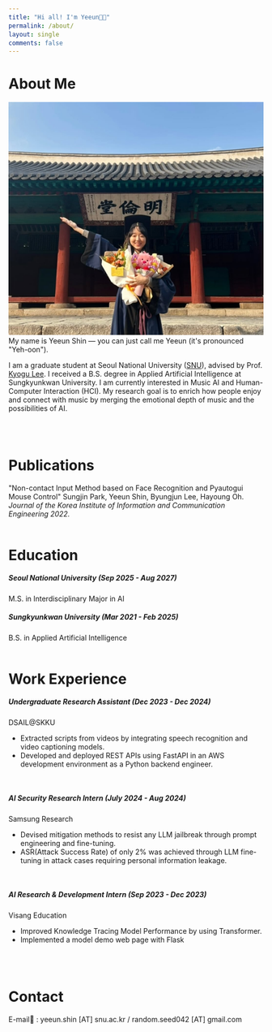 ```yaml
---
title: "Hi all! I'm Yeeun👋🏻"
permalink: /about/
layout: single
comments: false
---
```

# About Me

![My Photo](../assets/images/jolsa.png)
My name is Yeeun Shin — you can just call me Yeeun (it's pronounced "Yeh-oon").

I am a graduate student at Seoul National University ([SNU](https://en.snu.ac.kr/)), advised by Prof. [Kyogu Lee](https://marg.snu.ac.kr/63b16fe3-365b-4a56-b970-1b3ec2839470). I received a B.S. degree in Applied Artificial Intelligence at Sungkyunkwan University. I am currently interested in Music AI and Human-Computer Interaction (HCI). My research goal is to enrich how people enjoy and connect with music by merging the emotional depth of music and the possibilities of AI.

<br>
<br>

# Publications
"Non-contact Input Method based on Face Recognition and Pyautogui Mouse Control" Sungjin Park, Yeeun Shin, Byungjun Lee, Hayoung Oh.<em> Journal of the Korea Institute of Information and Communication Engineering 2022.
</em>
<br>
<br>

# Education
##### Seoul National University (Sep 2025 - Aug 2027)
M.S. in Interdisciplinary Major in AI
##### Sungkyunkwan University (Mar 2021 - Feb 2025)
B.S. in Applied Artificial Intelligence
<br>
<br>

# Work Experience
##### Undergraduate Research Assistant (Dec 2023 - Dec 2024)
DSAIL@SKKU
- Extracted scripts from videos by integrating speech recognition and video captioning models.
- Developed and deployed REST APIs using FastAPI in an AWS development environment as a Python backend engineer.
<br>

##### AI Security Research Intern (July 2024 - Aug 2024)
Samsung Research
- Devised mitigation methods to resist any LLM jailbreak through prompt engineering and fine-tuning.
- ASR(Attack Success Rate) of only 2% was achieved through LLM fine-tuning in attack cases requiring personal information leakage.
<br>

##### AI Research & Development Intern (Sep 2023 - Dec 2023)
Visang Education
- Improved Knowledge Tracing Model Performance by using Transformer.
- Implemented a model demo web page with Flask

<br>
<br>

# Contact
E-mail📧 : yeeun.shin [AT] snu.ac.kr / random.seed042 [AT] gmail.com